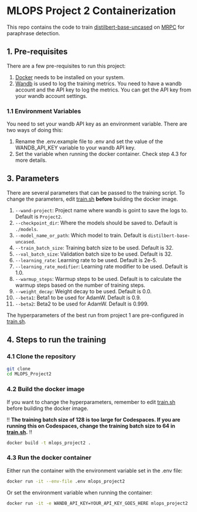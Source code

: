 # MLOPS Project 2 Containerization

This repo contains the code to train [distilbert-base-uncased](https://huggingface.co/distilbert-base-uncased) on [MRPC](https://huggingface.co/datasets/glue/viewer/mrpc/train) for paraphrase detection.

## 1. Pre-requisites

There are a few pre-requisites to run this project:

1. [Docker](https://www.docker.com/) needs to be installed on your system.
2. [Wandb](https://wandb.ai/) is used to log the training metrics. You need to have a wandb account and the API key to log the metrics. You can get the API key from your wandb account settings.

### 1.1 Environment Variables

You need to set your wandb API key as an environment variable. There are two ways of doing this:

1. Rename the .env.example file to .env and set the value of the WANDB_API_KEY variable to your wandb API key.
2. Set the variable when running the docker container. Check step 4.3 for more details.

## 3. Parameters

There are several parameters that can be passed to the training script. To change the parameters, edit [train.sh](./train.sh) **before** building the docker image.

1. `--wand-project`: Project name where wandb is goint to save the logs to. Default is `Project2`.
2. `--checkpoint_dir`: Where the models should be saved to. Default is `./models`.
3. `--model_name_or_path`: Which model to train. Default is `distilbert-base-uncased`.
4. `--train_batch_size`: Training batch size to be used. Default is 32.
5. `--val_batch_size`: Validation batch size to be used. Default is 32.
6. `--learning_rate`: Learning rate to be used. Default is 2e-5.
7. `--learning_rate_modifier`: Learning rate modifier to be used. Default is 1.0.
8. `--warmup_steps`: Warmup steps to be used. Default is to calculate the warmup steps based on the number of training steps.
9. `--weight_decay`: Weight decay to be used. Default is 0.0.
10. `--beta1`: Beta1 to be used for AdamW. Default is 0.9.
11. `--beta2`: Beta2 to be used for AdamW. Default is 0.999.

The hyperparameters of the best run from project 1 are pre-configured in [train.sh](./train.sh).

## 4. Steps to run the training

### 4.1 Clone the repository

```bash
git clone
cd MLOPS_Project2
```

### 4.2 Build the docker image

If you want to change the hyperparameters, remember to edit [train.sh](./train.sh) before building the docker image.

:bangbang: **The training batch size of 128 is too large for Codespaces. If you are running this on Codespaces, change the training batch size to 64 in [train.sh](./train.sh).** :bangbang:

```bash
docker build -t mlops_project2 .
```

### 4.3 Run the docker container

Either run the container with the environment variable set in the .env file:

```bash
docker run -it --env-file .env mlops_project2
```

Or set the environment variable when running the container:

```bash
docker run -it -e WANDB_API_KEY=YOUR_API_KEY_GOES_HERE mlops_project2
```
